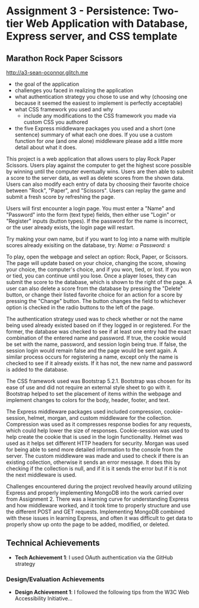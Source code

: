 Assignment 3 - Persistence: Two-tier Web Application with Database, Express server, and CSS template
===
## Marathon Rock Paper Scissors

http://a3-sean-oconnor.glitch.me

- the goal of the application
- challenges you faced in realizing the application
- what authentication strategy you chose to use and why (choosing one because it seemed the easiest to implement is perfectly acceptable)
- what CSS framework you used and why
  - include any modifications to the CSS framework you made via custom CSS you authored
- the five Express middleware packages you used and a short (one sentence) summary of what each one does. If you use a custom function for *one* (and one alone) middleware please 
add a little more detail about what it does.

This project is a web application that allows users to play Rock Paper Scissors. Users play against the computer to get the highest score possible by winning until the computer eventually wins. Users are then able to submit a score to the server data, as well as delete scores from the shown data. Users can also modify each entry of data by choosing their favorite choice between "Rock", "Paper", and "Scissors". Users can replay the game and submit a fresh score by refreshing the page.

Users will first encounter a login page. You must enter a "Name" and "Password" into the form (text type) fields, then either use "Login" or "Register" inputs (button types). If the password for the name is incorrect, or the user already exists, the login page will restart.

Try making your own name, but if you want to log into a name with multiple scores already exisiting on the database, try:
_Name: a
Password: s_

To play, open the webpage and select an option: Rock, Paper, or Scissors. The page will update based on your choice, changing the score, showing your choice, the computer's choice, and if you won, tied, or lost. If you won or tied, you can continue until you lose. Once a player loses, they can submit the score to the database, which is shown to the right of the page. A user can also delete a score from the database by pressing the "Delete" button, or change their listed favorite choice for an action for a score by pressing the "Change" button. The button changes the field to whichever option is checked in the radio buttons to the left of the page.

The authentication strategy used was to check whether or not the name being used already existed based on if they logged in or registered. For the former, the database was checked to see if at least one entry had the exact combination of the entered name and password. If true, the cookie would be set with the name, password, and session login being true. If false, the session login would remain false and the page would be sent again. A similar process occurs for registering a name, except only the name is checked to see if it already exists. If it has not, the new name and password is added to the database.

The CSS framework used was Bootstrap 5.2.1. Bootstrap was chosen for its ease of use and did not require an external style sheet to go with it. Bootstrap helped to set the placement of items within the webpage and implement changes to colors for the body, header, footer, and text. 

The Express middleware packages used included compression, cookie-session, helmet, morgan, and custom middleware for the collection. Compression was used as it compresses response bodies for any requests, which could help lower the size of responses. Cookie-session was used to help create the cookie that is used in the login functionality. Helmet was used as it helps set different HTTP headers for security. Morgan was used for being able to send more detailed information to the console from the server. The custom middleware was made and used to check if there is an existing collection, otherwise it sends an error message. It does this by checking if the collection is null, and if it is it sends the error but if it is not the next middleware is used.

Challenges encountered during the project revolved heavily around utilizing Express and properly implementing MongoDB into the work carried over from Assignment 2. There was a learning curve for understanding Express and how middleware worked, and it took time to properly structure and use the different POST and GET requests. Implementing MongoDB combined with these issues in learning Express, and often it was difficult to get data to properly show up onto the page to be added, modified, or deleted.

## Technical Achievements
- **Tech Achievement 1**: I used OAuth authentication via the GitHub strategy

### Design/Evaluation Achievements
- **Design Achievement 1**: I followed the following tips from the W3C Web Accessibility Initiative...
